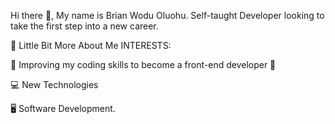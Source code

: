 Hi there 👋, My name is Brian Wodu Oluohu.
Self-taught Developer looking to take the first step into a new career.

💫 Little Bit More About Me
INTERESTS:

🤩 Improving my coding skills to become a front-end developer 🤩

💻 New Technologies



🖥 Software Development.


